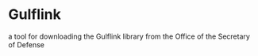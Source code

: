 Gulflink
========

a tool for downloading the Gulflink library from the Office of the Secretary of Defense
